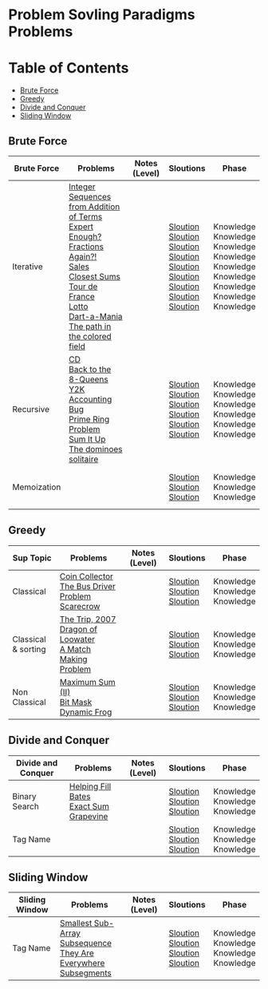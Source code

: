 # Problem Sovling Paradigms Problems

Table of Contents
=================
- [Brute Force](#brute-force)
- [Greedy](#greedy)
- [Divide and Conquer](#divide-and-conquer)
- [Sliding Window](#sliding-window)


## Brute Force
Brute Force    | Problems | Notes (Level)| Sloutions| Phase
-------------| -------------   |-------------| -------------|-------------
Iterative| [Integer Sequences from Addition of Terms](https://uva.onlinejudge.org/index.php?option=com_onlinejudge&Itemid=8&category=24&page=show_problem&problem=868)<br>  [Expert Enough?](https://uva.onlinejudge.org/index.php?option=com_onlinejudge&Itemid=8&category=24&page=show_problem&problem=3678)<br> [Fractions Again?!](https://uva.onlinejudge.org/index.php?option=com_onlinejudge&Itemid=8&category=24&page=show_problem&problem=1917)<br>  [Sales](https://uva.onlinejudge.org/index.php?option=com_onlinejudge&Itemid=8&category=24&page=show_problem&problem=3701)<br> [Closest Sums](https://uva.onlinejudge.org/index.php?option=com_onlinejudge&Itemid=8&category=24&page=show_problem&problem=1428)<br>  [Tour de France](https://uva.onlinejudge.org/index.php?option=com_onlinejudge&Itemid=8&category=24&page=show_problem&problem=2183)<br> [Lotto](https://uva.onlinejudge.org/index.php?option=com_onlinejudge&Itemid=8&category=24&page=show_problem&problem=382)<br>  [Dart-a-Mania](https://uva.onlinejudge.org/index.php?option=com_onlinejudge&Itemid=8&category=24&page=show_problem&problem=676)<br>  [The path in the colored field](https://uva.onlinejudge.org/index.php?option=com_onlinejudge&Itemid=8&category=24&page=show_problem&problem=1043)<br> | |[Sloution]()<br> [Sloution]()<br> [Sloution]()<br>[Sloution]()<br> [Sloution]()<br> [Sloution]()<br>[Sloution]()<br> [Sloution]()<br> [Sloution]()<br> | Knowledge<br> Knowledge<br> Knowledge<br> Knowledge<br> Knowledge<br> Knowledge<br>Knowledge<br> Knowledge<br> Knowledge<br>|
Recursive| [CD](https://uva.onlinejudge.org/index.php?option=com_onlinejudge&Itemid=8&category=24&page=show_problem&problem=565)<br>  [Back to the 8-Queens](https://uva.onlinejudge.org/index.php?option=com_onlinejudge&Itemid=8&category=24&page=show_problem&problem=2026)<br>  [Y2K Accounting Bug](https://uva.onlinejudge.org/index.php?option=com_onlinejudge&Itemid=8&category=24&page=show_problem&problem=1517)<br>  [Prime Ring Problem](https://uva.onlinejudge.org/index.php?option=com_onlinejudge&Itemid=8&category=24&page=show_problem&problem=465)<br> [Sum It Up](https://uva.onlinejudge.org/index.php?option=com_onlinejudge&Itemid=8&category=24&page=show_problem&problem=515)<br>  [The dominoes solitaire](https://uva.onlinejudge.org/index.php?option=com_onlinejudge&Itemid=8&category=24&page=show_problem&problem=1444)<br> | |[Sloution]()<br> [Sloution]()<br> [Sloution]()<br> [Sloution]()<br> [Sloution]()<br> [Sloution]()<br> | Knowledge<br> Knowledge<br> Knowledge<br> Knowledge<br> Knowledge<br> Knowledge<br>| 
Memoization| []()<br>  []()<br>  []()<br>  []()<br> | |[Sloution]()<br> [Sloution]()<br> [Sloution]()<br> | Knowledge<br> Knowledge<br> Knowledge<br>| 

## Greedy
Sup Topic    | Problems | Notes (Level)| Sloutions| Phase
-------------| -------------   |-------------| -------------|-------------
Classical| [Coin Collector](https://uva.onlinejudge.org/index.php?option=com_onlinejudge&Itemid=8&category=24&page=show_problem&problem=2231)<br>  [The Bus Driver Problem](https://uva.onlinejudge.org/index.php?option=com_onlinejudge&Itemid=8&category=24&page=show_problem&problem=2384)<br>  [Scarecrow](https://uva.onlinejudge.org/index.php?option=com_onlinejudge&Itemid=8&category=24&page=show_problem&problem=3836)<br>  | |[Sloution]()<br> [Sloution]()<br> [Sloution]()<br> | Knowledge<br> Knowledge<br> Knowledge<br>| 
Classical<br>& sorting| [The Trip, 2007](https://uva.onlinejudge.org/index.php?option=com_onlinejudge&Itemid=8&category=24&page=show_problem&problem=2041)<br>  [Dragon of Loowater](https://uva.onlinejudge.org/index.php?option=com_onlinejudge&Itemid=8&category=24&page=show_problem&problem=2267)<br>  [A Match Making Problem](https://uva.onlinejudge.org/index.php?option=com_onlinejudge&Itemid=8&category=24&page=show_problem&problem=3362)<br>  | |[Sloution]()<br> [Sloution]()<br> [Sloution]()<br> | Knowledge<br> Knowledge<br> Knowledge<br>| 
Non Classical| [Maximum Sum (II)](https://uva.onlinejudge.org/index.php?option=com_onlinejudge&Itemid=8&category=24&page=show_problem&problem=1597)<br>  [Bit Mask](https://uva.onlinejudge.org/index.php?option=com_onlinejudge&Itemid=8&category=24&page=show_problem&problem=1659)<br>  [Dynamic Frog](https://uva.onlinejudge.org/index.php?option=com_onlinejudge&Itemid=8&category=24&page=show_problem&problem=2098)<br>  | |[Sloution]()<br> [Sloution]()<br> [Sloution]()<br> | Knowledge<br> Knowledge<br> Knowledge<br>| 

## Divide and Conquer
Divide and Conquer    | Problems | Notes (Level)| Sloutions| Phase
-------------| -------------   |-------------| -------------|-------------
Binary Search| [Helping Fill Bates](https://uva.onlinejudge.org/index.php?option=com_onlinejudge&Itemid=8&category=24&page=show_problem&problem=1508)<br>  [Exact Sum](https://uva.onlinejudge.org/index.php?option=com_onlinejudge&Itemid=8&category=24&page=show_problem&problem=1998)<br>  [Grapevine](https://uva.onlinejudge.org/index.php?option=com_onlinejudge&Itemid=8&category=24&page=show_problem&problem=3344)<br> | |[Sloution]()<br> [Sloution]()<br> [Sloution]()<br> | Knowledge<br> Knowledge<br> Knowledge<br>| 
Tag Name| []()<br>  []()<br>  []()<br> | |[Sloution]()<br> [Sloution]()<br> [Sloution]()<br> | Knowledge<br> Knowledge<br> Knowledge<br>| 

## Sliding Window
Sliding Window  | Problems | Notes (Level)| Sloutions| Phase
-------------| -------------   |-------------| -------------|-------------
Tag Name| [Smallest Sub-Array](https://uva.onlinejudge.org/index.php?option=onlinejudge&page=show_problem&problem=2531)<br>  [Subsequence](https://uva.onlinejudge.org/index.php?option=com_onlinejudge&Itemid=8&page=show_problem&problem=3562)<br>  [They Are Everywhere](http://codeforces.com/contest/701/problem/C)<br>  [Subsegments](http://codeforces.com/contest/69/problem/E)<br> | |[Sloution]()<br> [Sloution]()<br> [Sloution]()<br> [Sloution]()<br> | Knowledge<br> Knowledge<br> Knowledge<br>Knowledge<br>|

